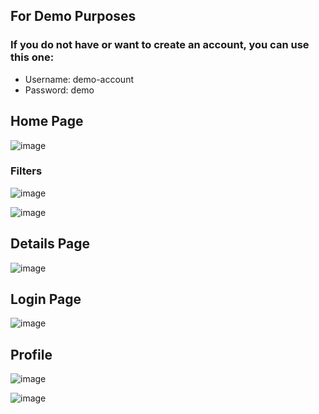 ## For Demo Purposes
### If you do not have or want to create an account, you can use this one:
- Username: demo-account
- Password: demo


## Home Page
![image](https://user-images.githubusercontent.com/77002111/199253236-5f7bd153-68a1-4b2b-b87d-afe7f750c675.png)

### Filters
![image](https://user-images.githubusercontent.com/77002111/199253550-db524439-eef2-4df6-b182-b9f999a6488c.png)

![image](https://user-images.githubusercontent.com/77002111/199253831-c138b872-030b-4db2-bb0e-d80dcb08e130.png)

## Details Page
![image](https://user-images.githubusercontent.com/77002111/199253960-16e0ec67-5df7-449b-a55d-de0f6b286e87.png)

## Login Page
![image](https://user-images.githubusercontent.com/77002111/199254079-4eddcc5c-ba06-45ee-b079-0de35d1b6a27.png)

## Profile
![image](https://user-images.githubusercontent.com/77002111/199254258-ef23bbcc-16dd-4f3d-8ad0-24ea0b14f31f.png)

![image](https://user-images.githubusercontent.com/77002111/199254333-45dcba97-92f3-41f3-a62b-e919614cd586.png)
